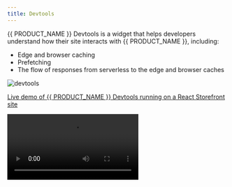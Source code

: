 ```yaml
---
title: Devtools
---
```


{{ PRODUCT_NAME }} Devtools is a widget that helps developers understand how their site interacts with {{ PRODUCT_NAME }}, including:

- Edge and browser caching
- Prefetching
- The flow of responses from serverless to the edge and browser caches

![devtools](/images/devtools/devtools.png?width=275)

[Live demo of {{ PRODUCT_NAME }} Devtools running on a React Storefront site](https://demo.reactstorefront.io/__layer0__/devtools/enable)

<Video src="https://player.vimeo.com/video/691580899" />

## Installation {/*installation*/}

It's likely that Devtools was added to your app when you ran `{{ CLI_NAME }} init`. If that's not the case, or your app predates {{ PRODUCT_NAME }} v2.22.0, follow these steps to add the Devtools to your app:

### Packages {/*packages*/}

In order to enable {{ PRODUCT_NAME }} Devtools, first ensure that the `{{ PACKAGE_NAME }}/devtools` and `{{ PACKAGE_NAME }}/prefetch` packages have been added to your project. To install them using NPM, run:

```bash
npm i -D {{ PACKAGE_NAME }}/devtools {{ PACKAGE_NAME }}/prefetch
```

Or with Yarn

```bash
yarn add --dev {{ PACKAGE_NAME }}/devtools {{ PACKAGE_NAME }}/prefetch
```

### Client Widget {/*client-widget*/}

**Note**: you can skip this step if you are using `{{ PACKAGE_NAME }}/next` or `{{ PACKAGE_NAME }}/nuxt`

Add the following to your client JavaScript bundle:

```js
import installDevtools from '{{ PACKAGE_NAME }}/devtools/install'

installDevtools()
```

Alternatively, you can add the following `script` tag to your app's HTML:

```html
<script defer src="/__layer0__/devtools/install.js"></script>
```

### Service Worker {/*service-worker*/}

Then, if you haven't already, enable `{{ PACKAGE_NAME }}/prefetch` in your service worker. See [Prefetching]({{ DOCS_URL }}/guides/prefetching) for more information on enabling `{{ PACKAGE_NAME }}/prefetch`.

## Enabling or Disabling the Devtools {/*enabling-or-disabling-the-devtools*/}

By default, {{ PRODUCT_NAME }} Devtools is enabled when your app is served from `localhost`, `127.0.0.1` or any `*.layer0-limelight.link` domain.

To customize when {{ PRODUCT_NAME }} Devtools appear:

### Per Environment {/*per-environment*/}

Using the [{{ PRODUCT_NAME }} Developer Console]({{ APP_URL }}), navigate to your environment and create an environment variable named `PREVIEW_{{ PRODUCT_NAME_UPPER }}_DEVTOOLS_ENABLED`. Set the value to `true` or `false` to explicitly enable or disable the Devtools on the given environment.

### Per Browsing Session {/*per-browsing-session*/}

Point your browser to `/__layer0__/devtools/enable` or `/__layer0__/devtools/disable` to explicitly enable or disable {{ PRODUCT_NAME }} Devtools for your browsing session. This takes precedence over the environment config and the domain default.

If the Devtools were previously enabled and you disable them, you may want to remove the service worker to get rid of the Devtools-specific route handlers that were installed on-demand when enabling it. This can be done using the Application tab in Chrome Developer Tools.

